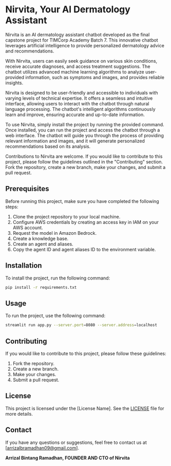 # Nirvita, Your AI Dermatology Assistant

Nirvita is an AI dermatology assistant chatbot developed as the final capstone project for TIMCorp Academy Batch 7. This innovative chatbot leverages artificial intelligence to provide personalized dermatology advice and recommendations.

With Nirvita, users can easily seek guidance on various skin conditions, receive accurate diagnoses, and access treatment suggestions. The chatbot utilizes advanced machine learning algorithms to analyze user-provided information, such as symptoms and images, and provides reliable insights.

Nirvita is designed to be user-friendly and accessible to individuals with varying levels of technical expertise. It offers a seamless and intuitive interface, allowing users to interact with the chatbot through natural language processing. The chatbot's intelligent algorithms continuously learn and improve, ensuring accurate and up-to-date information.

To use Nirvita, simply install the project by running the provided command. Once installed, you can run the project and access the chatbot through a web interface. The chatbot will guide you through the process of providing relevant information and images, and it will generate personalized recommendations based on its analysis.

Contributions to Nirvita are welcome. If you would like to contribute to this project, please follow the guidelines outlined in the "Contributing" section. Fork the repository, create a new branch, make your changes, and submit a pull request.

## Prerequisites

Before running this project, make sure you have completed the following steps:
1. Clone the project repository to your local machine.
2. Configure AWS credentials by creating an access key in IAM on your AWS account.
3. Request the model in Amazon Bedrock.
4. Create a knowledge base.
5. Create an agent and aliases.
6. Copy the agent ID and agent aliases ID to the environment variable.


## Installation

To install the project, run the following command:

```bash
pip install -r requirements.txt
```

## Usage

To run the project, use the following command:

```bash
streamlit run app.py --server.port=8080 --server.address=localhost
```

## Contributing

If you would like to contribute to this project, please follow these guidelines:

1. Fork the repository.
2. Create a new branch.
3. Make your changes.
4. Submit a pull request.

## License

This project is licensed under the [License Name]. See the [LICENSE](LICENSE) file for more details.

## Contact

If you have any questions or suggestions, feel free to contact us at [arrizalbramadhan09@gmail.com].

**Arrizal Bintang Ramadhan, FOUNDER AND CTO of Nirvita**
